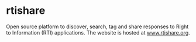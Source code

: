 # rtishare
Open source platform to discover, search, tag and share responses to Right to Information (RTI) applications. 
The website is hosted at www.rtishare.org. 


